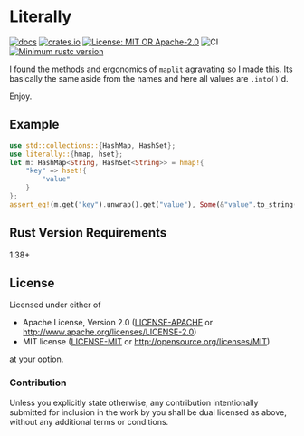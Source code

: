 # Literally

[![docs](https://docs.rs/literally/badge.svg)](https://docs.rs/literally)
[![crates.io](https://img.shields.io/crates/v/literally.svg)](https://crates.io/crates/literally)
[![License: MIT OR Apache-2.0](https://img.shields.io/crates/l/clippy.svg)](#license)
![CI](https://github.com/estk/literally/workflows/CI/badge.svg)
[![Minimum rustc version](https://img.shields.io/badge/rustc-1.38+-green.svg)](https://github.com/estk/literally#rust-version-requirements)

I found the methods and ergonomics of `maplit` agravating so I made this. Its basically the same aside from the names and here all values are `.into()`'d.

Enjoy.

## Example

```rust
use std::collections::{HashMap, HashSet};
use literally::{hmap, hset};
let m: HashMap<String, HashSet<String>> = hmap!{ 
    "key" => hset!{
        "value"
    }
};
assert_eq!(m.get("key").unwrap().get("value"), Some(&"value".to_string()))
 ```


## Rust Version Requirements

1.38+

## License

Licensed under either of
 * Apache License, Version 2.0 ([LICENSE-APACHE](LICENSE-APACHE) or http://www.apache.org/licenses/LICENSE-2.0)
 * MIT license ([LICENSE-MIT](LICENSE-MIT) or http://opensource.org/licenses/MIT)

at your option.

### Contribution

Unless you explicitly state otherwise, any contribution intentionally submitted
for inclusion in the work by you shall be dual licensed as above, without any
additional terms or conditions.
